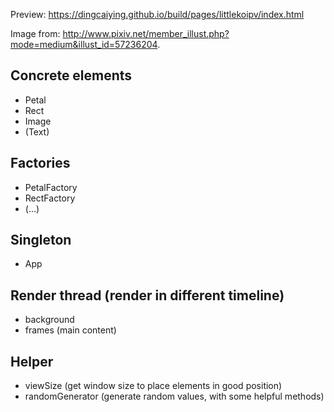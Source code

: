 
Preview: https://dingcaiying.github.io/build/pages/littlekoipv/index.html


Image from: http://www.pixiv.net/member_illust.php?mode=medium&illust_id=57236204.

## Concrete elements
* Petal
* Rect
* Image
* (Text)

## Factories
* PetalFactory
* RectFactory
* (...)

## Singleton
* App

## Render thread (render in different timeline)
* background
* frames (main content)

## Helper
* viewSize (get window size to place elements in good position)
* randomGenerator (generate random values, with some helpful methods)
